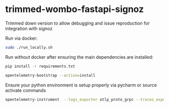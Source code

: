 # trimmed-wombo-fastapi-signoz
Trimmed down version to allow debugging and issue reproduction for integration with signoz

Run via docker:
```bash
sudo ./run_locally.sh
```

Run without docker after ensuring the main dependencies are installed:
```bash
pip install -r requirements.txt

opentelemetry-bootstrap --action=install
```
Ensure your python environment is setup properly via pycharm or source activate commands
```bash
opentelemetry-instrument  --logs_exporter otlp_proto_grpc --traces_exporter otlp_proto_grpc gunicorn wombo.fastapi:app --workers 2 --worker-class uvicorn.workers.UvicornH11Worker --bind 0.0.0.0:8000
```